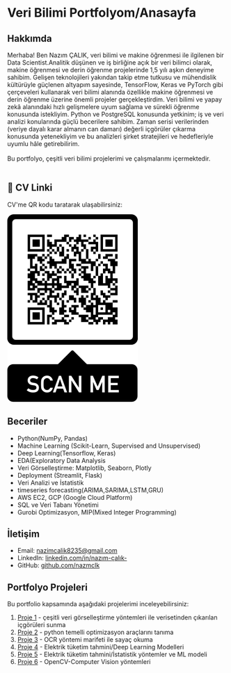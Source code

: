 
# Veri Bilimi Portfolyom/Anasayfa

## Hakkımda

Merhaba! Ben Nazım ÇALIK, veri bilimi ve makine öğrenmesi ile ilgilenen bir Data Scientist.Analitik düşünen ve iş birliğine açık bir veri bilimci olarak, makine öğrenmesi ve derin öğrenme projelerinde 1,5 yılı aşkın deneyime sahibim. Gelişen teknolojileri yakından takip etme tutkusu ve mühendislik kültürüyle güçlenen altyapım sayesinde, TensorFlow, Keras ve PyTorch gibi çerçeveleri kullanarak veri bilimi alanında özellikle makine öğrenmesi ve derin öğrenme üzerine önemli projeler gerçekleştirdim. Veri bilimi ve yapay zekâ alanındaki hızlı gelişmelere uyum sağlama ve sürekli öğrenme konusunda istekliyim. Python ve PostgreSQL konusunda yetkinim; iş ve veri analizi konularında güçlü becerilere sahibim. Zaman serisi verilerinden (veriye dayalı karar almanın can damarı) değerli içgörüler çıkarma konusunda yetenekliyim ve bu analizleri şirket stratejileri ve hedefleriyle uyumlu hâle getirebilirim.<br><br>
Bu portfolyo, çeşitli veri bilimi projelerimi ve çalışmalarımı içermektedir.<br><br>

## 📄 CV Linki

CV'me QR kodu taratarak ulaşabilirsiniz:

![CV QR Kodu](images/resume.png)

## Beceriler

- Python(NumPy, Pandas)
- Machine Learning (Scikit-Learn, Supervised and Unsupervised) 
- Deep Learning(Tensorflow, Keras)
- EDA(Exploratory Data Analysis
- Veri Görselleştirme: Matplotlib, Seaborn, Plotly
- Deployment (Streamlit, Flask)
- Veri Analizi ve İstatistik
- timeseries forecasting(ARIMA,SARIMA,LSTM,GRU)
- AWS EC2, GCP (Google Cloud Platform)
- SQL ve Veri Tabanı Yönetimi
- Gurobi Optimizasyon, MIP(Mixed Integer Programming)

## İletişim

- Email: [nazimcalik8235@gmail.com](mailto:nazimcalik8235@gmail.com)
- LinkedIn: [linkedin.com/in/nazım-çalık-](https://linkedin.com/in/nazım-çalık-)
- GitHub: [github.com/nazmclk](https://github.com/knazmclk)

## Portfolyo Projeleri

Bu portfolio kapsamında aşağıdaki projelerimi inceleyebilirsiniz:

1. [Proje 1](_notebooks/bike-shares-data-viz-notebook) - çeşitli veri görselleştirme yöntemleri ile verisetinden çıkarılan içgörüleri sunma 
2. [Proje 2](_notebooks/energy_supply_and_demand_optimisation) - python temelli optimizasyon araçlarını tanıma
3. [Proje 3](_notebooks/ocr-essentials-with-easyocr) - OCR yöntemi marifeti ile sayaç okuma
4. [Proje 4](_notebooks/LSTM_GRU_DeepAR_notebook) - Elektrik tüketim tahmini/Deep Learning Modelleri
5. [Proje 5](_notebooks/ARIMA_SARIMA_XGBoost) - Elektrik tüketim tahmini/İstatistik yöntemler ve ML modeli
6. [Proje 6](_notebooks/OpenCV) - OpenCV-Computer Vision yöntemleri
